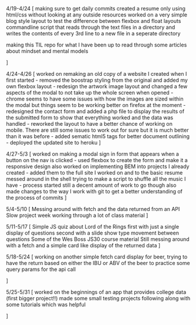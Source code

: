 4/19-4/24 [
  making sure to get daily commits 
  created a resume only using html/css without looking at any outside resources 
  worked on a very simple blog style layout to test the difference between flexbox and float layouts 
  commandline script that reads through the text files in a directory and writes the contents of every 3rd line to a new file in a seperate directory

  making this TIL repo for what I have been up to
  read through some articles about mindset and mental models
  
]

4/24-4/26 [
  worked on remaking an old copy of a website I created when I first started 
    - removed the boostrap styling from the original and added my own flexbox layout
    - redesign the artwork image layout and changed a few aspects of the modal to not take up the whole screen when opened
      - chrome seems to have some issues with how the images are sized within the modal but things seem to be working better on firefox at the moment
    - redesigned the contact form and added a php file to display the results of the submitted form to show that everything worked and the data was handled
    - reworked the layout to have a better chance of working on mobile. There are still some issues to work out for sure but it is much better than it was before
    - added sematic html5 tags for better document outlining 
    - deployed the updated site to heroku
]

4/27-5/3 [
  worked on making a modal sign in form that appears when a button on the nav is clicked
    - used flexbox to create the form and make it a responsive design
  also worked on implementing BEM into projects I already created
    - added them to the full site I worked on and to the basic resume
  messed around in the shell trying to make a script to shuffle all the music I have
    - process started still a decent amount of work to go though
  also made changes to the way I work with git to get a better understanding of the process of commits
]

5/4-5/10 [
  Messing around with fetch and the data returned from an API
  Slow project week working through a lot of class material
]

5/11-5/17 [
  Simple JS quiz about Lord of the Rings
    first with just a single display of questions
    second with a slide show type movement between questions
  Some of the Wes Boss JS30 course material
  Still messing around with a fetch and a simple card like display of the returned data
]

5/18-5/24 [
  working on another simple fetch card display for beer, trying to have the return based on either the IBU or ABV of the beer to practice some query params for the api call
  
]

5/25-5/31 [
  worked on the beginnings of an app that provides college data (first bigger project!!)
  made some small testing projects following along with some tutorials which was helpful

]
